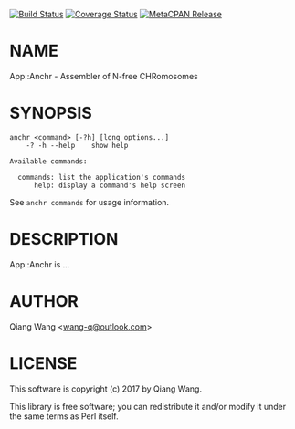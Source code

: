 [![Build Status](https://travis-ci.org/wang-q/App-Anchr.svg?branch=master)](https://travis-ci.org/wang-q/App-Anchr) [![Coverage Status](http://codecov.io/github/wang-q/App-Anchr/coverage.svg?branch=master)](https://codecov.io/github/wang-q/App-Anchr?branch=master) [![MetaCPAN Release](https://badge.fury.io/pl/App-Anchr.svg)](https://metacpan.org/release/App-Anchr)
# NAME

App::Anchr - Assembler of N-free CHRomosomes

# SYNOPSIS

    anchr <command> [-?h] [long options...]
        -? -h --help    show help

    Available commands:

      commands: list the application's commands
          help: display a command's help screen

See `anchr commands` for usage information.

# DESCRIPTION

App::Anchr is ...

# AUTHOR

Qiang Wang &lt;wang-q@outlook.com>

# LICENSE

This software is copyright (c) 2017 by Qiang Wang.

This library is free software; you can redistribute it and/or modify
it under the same terms as Perl itself.

